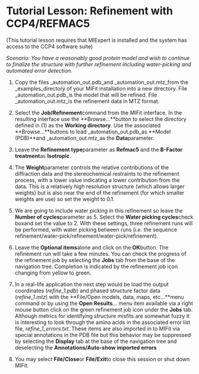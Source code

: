 # Tutorial Lesson: Refinement with CCP4/REFMAC5 #

(This tutorial lesson requires that MIExpert is installed and the system has access to the CCP4 software suite)

_Scenario: You have a reasonably good protein model and wish to continue to finalize the structure with further refinement including water-picking and automated error detection._

1. Copy the files _automation\_out.pdb_and _automation\_out.mtz_from the _examples_directory of your MIFit installation into a new directory. File _automation\_out.pdb_is the model that will be refined. File _automation\_out.mtz_is the refinement data in MTZ format.

2. Select the **Job/Refinement**command from the MIFit interface. In the resulting interface use the **Browse...**button to select the directory defined in (1) as the **Working directory**. Use the associated **Browse...**buttons to load _automation\_out.pdb_as **Model (PDB)**and _automation\_out.mtz_as the **Data**parameter.

3. Leave the **Refinement type**parameter as **Refmac5** and the **B-Factor treatment**as **Isotropic**.

4. The **Weight**parameter controls the relative contributions of the diffraction data and the stereochemical restraints to the refinement process, with a lower value indicating a lower contribution from the data. This is a relatively high resolution structure (which allows larger weights) but is also near the end of the refinement (for which smaller weights are use) so set the weight to 0.1.

5. We are going to include water picking in this refinement so leave the **Number of cycles**parameter as 5. Select the **Water picking cycles**check boxand set the value to 2. With these settings, three refinement runs will be performed, with water picking between runs (_i.e._ the sequence refinement/water-pick/refinement/water-pick/refinement).

6. Leave the **Optional items**alone and click on the **OK**button. The refinement run will take a few minutes. You can check the progress of the refinement job by selecting the **Jobs** tab from the base of the navigation tree. Completion is indicated by the refinement job icon changing from yellow to green.

7. In a real-life application the next step would be load the output coordinates (_refine\_1.pdb_) and phased structure factor data (_refine\_1.mtz_) with the **File/Open models, data, maps, etc...**menu command or by using the **Open Results**... menu item available via a right mouse button click on the green refinement job icon under the **Jobs** tab. Although metrics for identifying structure misfits are somewhat fuzzy it is interesting to look through the amino acids in the associated error list file, _refine\_1\_errors.txt_. These items are also imported in to MIFit via special annotations in the PDB file but this behavior may be suppressed by selecting the **Display** tab at the base of the navigation tree and deselecting the **Annotations/Auto-show imported errors**

9. You may select **File/Close**or **File/Exit**to close this session or shut down MIFit.